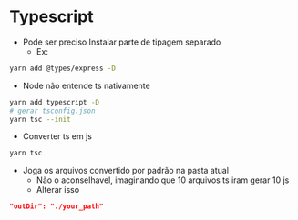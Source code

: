 # Typescript
- Pode ser preciso Instalar parte de tipagem separado
    - Ex:

```sh
yarn add @types/express -D
```

- Node não entende ts nativamente
```sh
yarn add typescript -D
# gerar tsconfig.json
yarn tsc --init
```

- Converter ts em js
```sh
yarn tsc
```
- Joga os arquivos convertido por padrão na pasta atual
    - Não o aconselhavel, imaginando que 10 arquivos ts iram gerar 10 js
    - Alterar isso
```json
"outDir": "./your_path"
```
